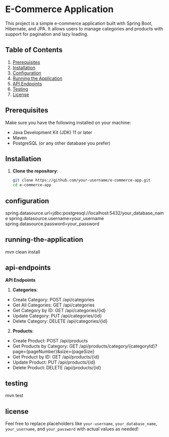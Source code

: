 # E-Commerce Application

This project is a simple e-commerce application built with Spring Boot, Hibernate, and JPA. It allows users to manage categories and products with support for pagination and lazy loading.

## Table of Contents
1. [Prerequisites](#prerequisites)
2. [Installation](#installation)
3. [Configuration](#configuration)
4. [Running the Application](#running-the-application)
5. [API Endpoints](#api-endpoints)
6. [Testing](#testing)
7. [License](#license)

## Prerequisites

Make sure you have the following installed on your machine:
- Java Development Kit (JDK) 11 or later
- Maven
- PostgreSQL (or any other database you prefer)

## Installation

1. **Clone the repository**:
   ```bash
   git clone https://github.com/your-username/e-commerce-app.git
   cd e-commerce-app
## configuration

spring.datasource.url=jdbc:postgresql://localhost:5432/your_database_name
spring.datasource.username=your_username
spring.datasource.password=your_password

## running-the-application
mvn clean install

## api-endpoints
**API Endpoints**
1. **Categories**:
- Create Category: POST /api/categories
- Get All Categories: GET /api/categories
- Get Category by ID: GET /api/categories/{id}
- Update Category: PUT /api/categories/{id}
- Delete Category: DELETE /api/categories/{id}
2. **Products**:
- Create Product: POST /api/products
- Get Products by Category: GET /api/products/category/{categoryId}?page={pageNumber}&size={pageSize}
- Get Product by ID: GET /api/products/{id}
- Update Product: PUT /api/products/{id}
- Delete Product: DELETE /api/products/{id}

## testing
mvn test
## license

Feel free to replace placeholders like `your-username`, `your_database_name`, `your_username`, and `your_password` with actual values as needed!

